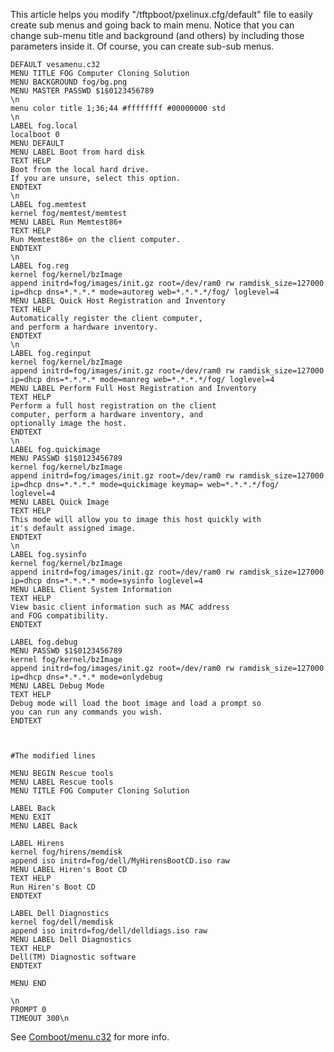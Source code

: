 This article helps you modify \"/tftpboot/pxelinux.cfg/default\" file to
easily create sub menus and going back to main menu. Notice that you can
change sub-menu title and background (and others) by including those
parameters inside it. Of course, you can create sub-sub menus.

    DEFAULT vesamenu.c32
    MENU TITLE FOG Computer Cloning Solution
    MENU BACKGROUND fog/bg.png
    MENU MASTER PASSWD $1$0123456789
    \n
    menu color title 1;36;44 #ffffffff #00000000 std
    \n
    LABEL fog.local
    localboot 0
    MENU DEFAULT
    MENU LABEL Boot from hard disk
    TEXT HELP
    Boot from the local hard drive.
    If you are unsure, select this option.
    ENDTEXT
    \n
    LABEL fog.memtest
    kernel fog/memtest/memtest
    MENU LABEL Run Memtest86+
    TEXT HELP
    Run Memtest86+ on the client computer.
    ENDTEXT
    \n
    LABEL fog.reg
    kernel fog/kernel/bzImage
    append initrd=fog/images/init.gz root=/dev/ram0 rw ramdisk_size=127000 ip=dhcp dns=*.*.*.* mode=autoreg web=*.*.*.*/fog/ loglevel=4
    MENU LABEL Quick Host Registration and Inventory
    TEXT HELP
    Automatically register the client computer,
    and perform a hardware inventory.
    ENDTEXT
    \n
    LABEL fog.reginput
    kernel fog/kernel/bzImage
    append initrd=fog/images/init.gz root=/dev/ram0 rw ramdisk_size=127000 ip=dhcp dns=*.*.*.* mode=manreg web=*.*.*.*/fog/ loglevel=4
    MENU LABEL Perform Full Host Registration and Inventory
    TEXT HELP
    Perform a full host registration on the client
    computer, perform a hardware inventory, and
    optionally image the host.
    ENDTEXT
    \n
    LABEL fog.quickimage
    MENU PASSWD $1$0123456789
    kernel fog/kernel/bzImage
    append initrd=fog/images/init.gz root=/dev/ram0 rw ramdisk_size=127000 ip=dhcp dns=*.*.*.* mode=quickimage keymap= web=*.*.*.*/fog/ loglevel=4
    MENU LABEL Quick Image
    TEXT HELP
    This mode will allow you to image this host quickly with
    it's default assigned image.
    ENDTEXT
    \n
    LABEL fog.sysinfo
    kernel fog/kernel/bzImage
    append initrd=fog/images/init.gz root=/dev/ram0 rw ramdisk_size=127000 ip=dhcp dns=*.*.*.* mode=sysinfo loglevel=4
    MENU LABEL Client System Information
    TEXT HELP
    View basic client information such as MAC address
    and FOG compatibility.
    ENDTEXT

    LABEL fog.debug
    MENU PASSWD $1$0123456789
    kernel fog/kernel/bzImage
    append initrd=fog/images/init.gz root=/dev/ram0 rw ramdisk_size=127000 ip=dhcp dns=*.*.*.* mode=onlydebug
    MENU LABEL Debug Mode
    TEXT HELP
    Debug mode will load the boot image and load a prompt so
    you can run any commands you wish.
    ENDTEXT



    #The modified lines

    MENU BEGIN Rescue tools
    MENU LABEL Rescue tools
    MENU TITLE FOG Computer Cloning Solution

    LABEL Back
    MENU EXIT
    MENU LABEL Back

    LABEL Hirens
    kernel fog/hirens/memdisk
    append iso initrd=fog/dell/MyHirensBootCD.iso raw
    MENU LABEL Hiren's Boot CD
    TEXT HELP
    Run Hiren's Boot CD
    ENDTEXT

    LABEL Dell Diagnostics
    kernel fog/dell/memdisk
    append iso initrd=fog/dell/delldiags.iso raw
    MENU LABEL Dell Diagnostics
    TEXT HELP
    Dell(TM) Diagnostic software
    ENDTEXT

    MENU END

    \n
    PROMPT 0
    TIMEOUT 300\n

See
[Comboot/menu.c32](http://www.syslinux.org/wiki/index.php/Comboot/menu.c32)
for more info.
